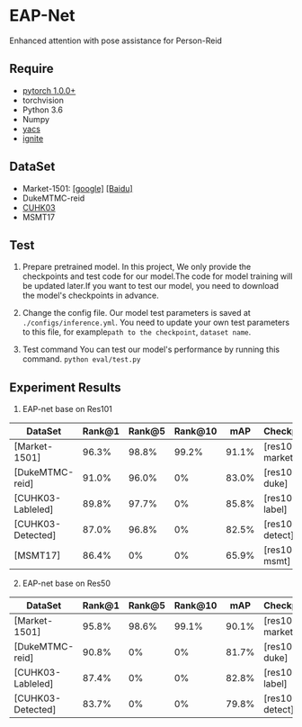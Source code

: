 # EAP-Net
Enhanced attention with pose assistance for Person-Reid

## Require
- [pytorch 1.0.0+](https://pytorch.org/)
- torchvision
- Python 3.6
- Numpy
- [yacs](https://github.com/rbgirshick/yacs)
- [ignite](https://pypi.org/project/pytorch-ignite/)

## DataSet
- Market-1501: [[google]](https://drive.google.com/file/d/0B8-rUzbwVRk0c054eEozWG9COHM/view) [[Baidu]](https://pan.baidu.com/s/1ntIi2Op)
- DukeMTMC-reid
- [CUHK03](http://www.ee.cuhk.edu.hk/~xgwang/CUHK_identification.html)
- MSMT17

## Test

1. Prepare pretrained model.
  In this project, We only provide the checkpoints and test code for our model.The code for model training will be updated later.If you want to test our model, you need to download the model's checkpoints in advance.

2. Change the config file.
  Our model test parameters is saved at  `./configs/inference.yml`. You need to update your own test parameters to this file, for example`path to the checkpoint`, `dataset name`.

3. Test command
  You can test our model's performance by running this command.
  `python eval/test.py`

## Experiment Results
1. EAP-net base on Res101

|DataSet | Rank@1 | Rank@5 | Rank@10 | mAP| Checkpoint|
| -------- | ----- | ----- | ----- | ---- | ---- |
| [Market-1501] | 96.3% | 98.8% | 99.2% | 91.1% |  [res101-market] |
| [DukeMTMC-reid] | 91.0% | 96.0% | 0% | 83.0% | [res101-duke] |
| [CUHK03-Lableled] | 89.8% | 97.7% | 0% | 85.8% | [res101-label] |
| [CUHK03-Detected] | 87.0% | 96.8% | 0% | 82.5% | [res101-detect] |
| [MSMT17] | 86.4% | 0% | 0% | 65.9% | [res101-msmt] |

2. EAP-net base on Res50

|DataSet | Rank@1 | Rank@5 | Rank@10 | mAP| Checkpoint|
| -------- | ----- | ----- | ----- | ---- | ---- |
| [Market-1501] | 95.8% | 98.6% | 99.1% | 90.1% |  [res101-market] |
| [DukeMTMC-reid] | 90.8% | 0% | 0% | 81.7% | [res101-duke] |
| [CUHK03-Lableled] | 87.4% | 0% | 0% | 82.8% | [res101-label] |
| [CUHK03-Detected] | 83.7% | 0% | 0% | 79.8% | [res101-detect] |
